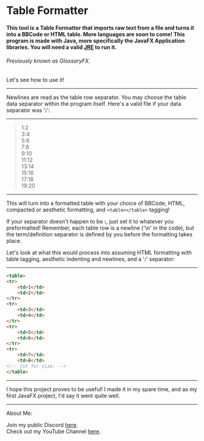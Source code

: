 # Table Formatter
#### This tool is a Table Formatter that imports raw text from a file and turns it into a BBCode or HTML table. More languages are soon to come! This program is made with Java, more specifically the JavaFX Application libraries. You will need a valid [JRE](https://www.java.com/en/download/manual.jsp) to run it.
###### _Previously known as GlossaryFX._

Let's see how to use it!

---

Newlines are read as the table row separator. You may choose the table data separator within the program itself. Here's
a valid file if your data separator was '**_:_**':

___

>1:2  
>3:4  
>5:6  
>7:8  
>9:10  
>11:12  
>13:14  
>15:16  
>17:18  
>19:20  

___

This will turn into a formatted table with your choice of BBCode, HTML, compacted or aesthetic formatting, and `<table></table>` tagging!

If your separator doesn't happen to be **:**, just set it to whatever you preformatted! Remember, each table row is a newline ('\n' in the code), but the term/definition separator is defined by you before the formatting takes place.

Let's look at what this would process into assuming HTML formatting with table tagging, aesthetic indenting and newlines, and a '**_:_**' separator:

___
```html
<table>
<tr>
    <td>1</td>
    <td>2</td>
</tr>
<tr>
    <td>3</td>
    <td>4</td>
</tr>
<tr>
    <td>5</td>
    <td>6</td>
</tr>
<tr>
    <td>7</td>
    <td>8</td>
<!-- Cut for size. -->
</table>
```
___

I hope this project proves to be useful! I made it in my spare time, and as my first JavaFX project, I'd say it went quite well.

___

About Me:

Join my public Discord [here](http://www.discord.gg/XmPhseX).  
Check out my YouTube Channel [here](http://www.bit.ly/joeisanub).  
